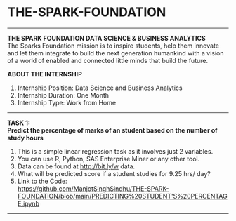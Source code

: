 # THE-SPARK-FOUNDATION
_________________________________________________________________________________________________________________________________________________________________
<b>THE SPARK FOUNDATION DATA SCIENCE &amp; BUSINESS ANALYTICS </b><br>
The Sparks Foundation mission is to inspire students, help them innovate and let them integrate to build the next generation humankind with a vision of a world of enabled and connected little minds that build the future.

**ABOUT THE INTERNSHIP**
1. Internship Position: Data Science and Business Analytics
2. Internship Duration: One Month
3. Internship Type: Work from Home
_________________________________________________________________________________________________________________________________________________________________

<b>TASK 1:<br> 
Predict the percentage of marks of an student based on the number of study hours</b><br>
1. This is a simple linear regression task as it involves just 2 variables.<br>
2. You can use R, Python, SAS Enterprise Miner or any other tool.<br>
3. Data can be found at http://bit.ly/w data.<br>
4. What will be predicted score if a student studies for 9.25 hrs/ day?<br>
5. Link to the Code: <br>
  https://github.com/ManjotSinghSindhu/THE-SPARK-FOUNDATION/blob/main/PREDICTING%20STUDENT'S%20PERCENTAGE.ipynb

_________________________________________________________________________________________________________________________________________________________________
